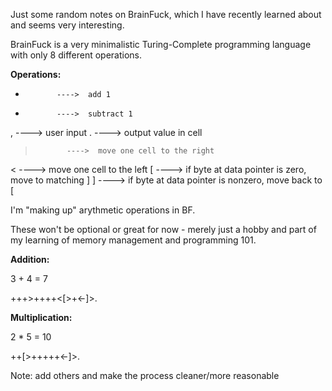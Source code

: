 Just some random notes on BrainFuck, which I have recently learned about and seems very interesting.

BrainFuck is a very minimalistic Turing-Complete programming language with only 8 different operations.

**Operations:**

+            ---->  add 1
-            ---->  subtract 1
,            ---->  user input
.            ---->  output value in cell
>            ---->  move one cell to the right
<            ---->  move one cell to the left
[            ---->  if byte at data pointer is zero, move to matching ]
]            ---->  if byte at data pointer is nonzero, move back to [

I'm "making up" arythmetic operations in BF.

These won't be optional or great for now - merely just a hobby and part of my learning of memory management and programming 101.

**Addition:**

3 + 4 = 7

+++>++++<[>+<-]>.

**Multiplication:**

2 * 5 = 10

++[>+++++<-]>.

Note: add others and make the process cleaner/more reasonable
